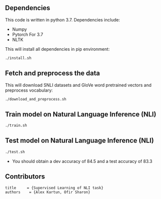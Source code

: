 ## Dependencies
This code is written in python 3.7. Dependencies include:
* Numpy
* Pytorch For 3.7
* NLTK

This will install all dependencies in pip environment:
```bash
./install.sh
```
## Fetch and preprocess the data
This will download SNLI datasets and GloVe word pretrained vectors and
preprocess vocabulary:
```bash
./download_and_preprocess.sh
```
## Train model on Natural Language Inference (NLI)
```bash
./train.sh
```
## Test model on Natural Language Inference (NLI)
```bash
./test.sh
```
* You should obtain a dev accuracy of 84.5 and a test accuracy of 83.3
## Contributors
```
title     = {Supervised Learning of NLI task}
authors    = {Alex Kartun, Ofir Sharon}
```